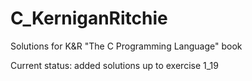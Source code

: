 # C_KerniganRitchie
Solutions for K&amp;R "The C Programming Language" book

Current status: added solutions up to exercise 1_19
